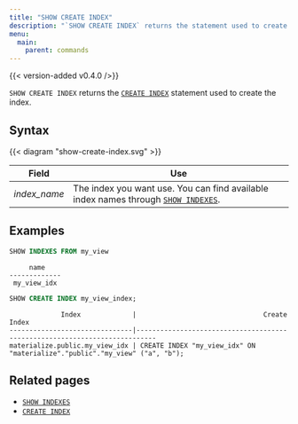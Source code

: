 ```yaml
---
title: "SHOW CREATE INDEX"
description: "`SHOW CREATE INDEX` returns the statement used to create the index."
menu:
  main:
    parent: commands
---
```


{{< version-added v0.4.0 />}}

`SHOW CREATE INDEX` returns the [`CREATE INDEX`](../create-index) statement used to create the index.

## Syntax

{{< diagram "show-create-index.svg" >}}

Field | Use
------|-----
_index&lowbar;name_ | The index you want use. You can find available index names through [`SHOW INDEXES`](../show-indexes).

## Examples

```sql
SHOW INDEXES FROM my_view
```
```nofmt
     name
-------------
 my_view_idx
```
```sql
SHOW CREATE INDEX my_view_index;
```
```nofmt
             Index             |                                Create Index
-------------------------------|---------------------------------------------------------------------------
materialize.public.my_view_idx | CREATE INDEX "my_view_idx" ON "materialize"."public"."my_view" ("a", "b");
```

## Related pages

- [`SHOW INDEXES`](../show-indexes)
- [`CREATE INDEX`](../create-index)
